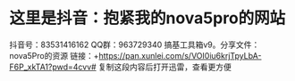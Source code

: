 # 这里是抖音：抱紧我的nova5pro的网站
抖音号：83531416162
QQ群：963729340
搞基工具箱v9。分享文件：nova5Pro的资源
链接：+https://pan.xunlei.com/s/VOI0iu6krjTpyLbA-F6P_xkTA1?pwd=4cvv#
复制这段内容后打开迅雷，查看更方便
